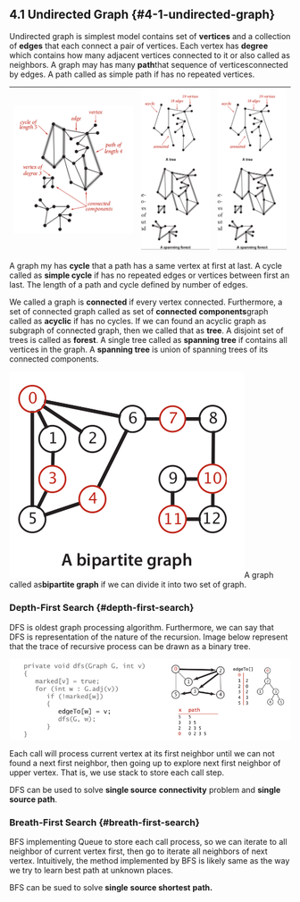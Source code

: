 ## 4.1 Undirected Graph {#4-1-undirected-graph}

Undirected graph is simplest model contains set of **vertices** and a collection of **edges** that each connect a pair of vertices. Each vertex has **degree** which contains how many adjacent vertices connected to it or also called as neighbors. A graph may has many **path**that sequence of verticesconnected by edges. A path called as simple path if has no repeated vertices.

| ![](../assets/image1.png) | ![](../assets/image2.png) | ![](../assets/image12.png) |
| --- | --- | --- |

A graph my has **cycle** that a path has a same vertex at first at last. A cycle called as **simple cycle** if has no repeated edges or vertices between first an last. The length of a path and cycle defined by number of edges.

We called a graph is **connected** if every vertex connected. Furthermore, a set of connected graph called as set of **connected** **components**graph called as **acyclic** if has no cycles. If we can found an acyclic graph as subgraph of connected graph, then we called that as **tree**. A disjoint set of trees is called as **forest**. A single tree called as **spanning tree** if contains all vertices in the graph. A **spanning tree** is union of spanning trees of its connected components.

![](../assets/image3.png)A graph called as**bipartite graph** if we can divide it into two set of graph.

### Depth-First Search {#depth-first-search}

DFS is oldest graph processing algorithm. Furthermore, we can say that DFS is representation of the nature of the recursion. Image below represent that the trace of recursive process can be drawn as a binary tree.

![](../assets/image4.png)

Each call will process current vertex at its first neighbor until we can not found a next first neighbor, then going up to explore next first neighbor of upper vertex. That is, we use stack to store each call step.

DFS can be used to solve **single source** **connectivity** problem and **single source path**.

### Breath-First Search {#breath-first-search}

BFS implementing Queue to store each call process, so we can iterate to all neighbor of current vertex first, then go to iterate all neighbors of next vertex. Intuitively, the method implemented by BFS is likely same as the way we try to learn best path at unknown places.

BFS can be sued to solve **single** **source shortest** **path.**